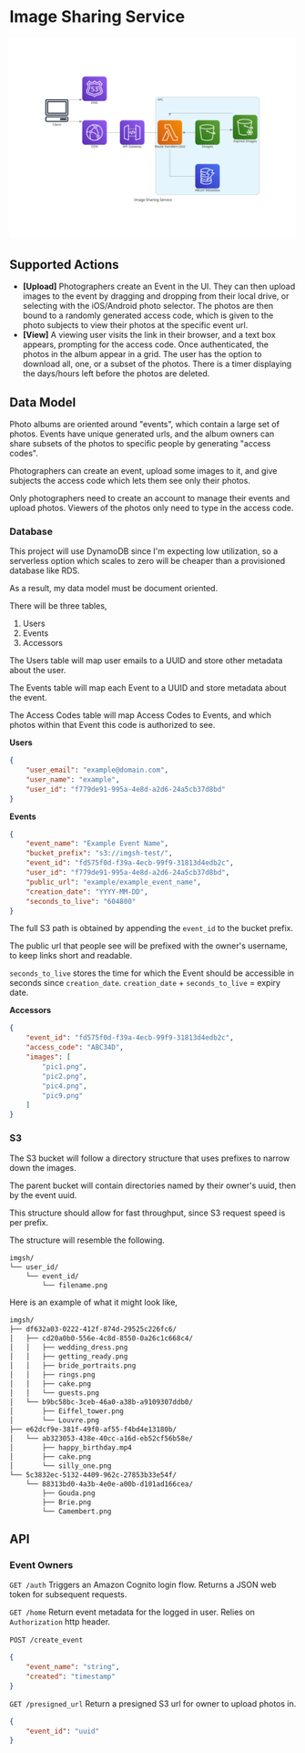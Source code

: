 # Image Sharing Service

![Serverless Architecture Diagram](assets/image_sharing_service.png "Serverless Architecture Diagram")

## Supported Actions

- **[Upload]** Photographers create an Event in the UI. They can then upload 
images to the event by dragging and dropping from their local drive, or 
selecting with the iOS/Android photo selector. 
The photos are then bound to a randomly generated access code, which is given
to the photo subjects to view their photos at the specific event url.
- **[View]** A viewing user visits the link in their browser, and a text box 
appears, prompting for the access code.
Once authenticated, the photos in the album appear in a grid. 
The user has the option to download all, one, or a subset of the photos. 
There is a timer displaying the days/hours left before the photos are deleted.

## Data Model

Photo albums are oriented around "events", which contain a large set of photos.
Events have unique generated urls, and the album owners can share subsets of the
photos to specific people by generating "access codes".

Photographers can create an event, upload some images to it, and give subjects
the access code which lets them see only their photos.

Only photographers need to create an account to manage their events and upload
photos. Viewers of the photos only need to type in the access code.

### Database

This project will use DynamoDB since I'm expecting low utilization, so a 
serverless option which scales to zero will be cheaper than a provisioned 
database like RDS.

As a result, my data model must be document oriented.

There will be three tables,

1. Users
2. Events
3. Accessors

The Users table will map user emails to a UUID and store other metadata about
the user.

The Events table will map each Event to a UUID and store metadata about the 
event.

The Access Codes table will map Access Codes to Events, and which photos within 
that Event this code is authorized to see.

**Users**

```json
{
    "user_email": "example@domain.com",
    "user_name": "example",
    "user_id": "f779de91-995a-4e8d-a2d6-24a5cb37d8bd"
}
```

**Events**

```json
{
    "event_name": "Example Event Name",
    "bucket_prefix": "s3://imgsh-test/",
    "event_id": "fd575f0d-f39a-4ecb-99f9-31813d4edb2c",
    "user_id": "f779de91-995a-4e8d-a2d6-24a5cb37d8bd",
    "public_url": "example/example_event_name",
    "creation_date": "YYYY-MM-DD",
    "seconds_to_live": "604800"
}
```

The full S3 path is obtained by appending the `event_id` to the bucket prefix.

The public url that people see will be prefixed with the owner's username, to
keep links short and readable.

`seconds_to_live` stores the time for which the Event should be accessible in
seconds since `creation_date`. `creation_date` + `seconds_to_live` = expiry date.

**Accessors**

```json
{
    "event_id": "fd575f0d-f39a-4ecb-99f9-31813d4edb2c",
    "access_code": "ABC34D",
    "images": [
        "pic1.png",
        "pic2.png",
        "pic4.png",
        "pic9.png" 
    ]
}
```


### S3

The S3 bucket will follow a directory structure that uses prefixes to narrow
down the images.

The parent bucket will contain directories named by their owner's uuid, then by
the event uuid.

This structure should allow for fast throughput, since S3 request speed is per
prefix.


The structure will resemble the following.

```
imgsh/
└── user_id/
    └── event_id/
        └── filename.png
```

Here is an example of what it might look like,

```
imgsh/
├── df632a03-0222-412f-874d-29525c226fc6/
│   ├── cd20a0b0-556e-4c8d-8550-0a26c1c668c4/
│   │   ├── wedding_dress.png
│   │   ├── getting_ready.png
│   │   ├── bride_portraits.png
│   │   ├── rings.png
│   │   ├── cake.png
│   │   └── guests.png
│   └── b9bc58bc-3ceb-46a0-a38b-a9109307ddb0/
│       ├── Eiffel_tower.png
│       └── Louvre.png
├── e62dcf9e-381f-49f0-af55-f4bd4e13180b/
│   └── ab323053-438e-40cc-a16d-eb52cf56b58e/
│       ├── happy_birthday.mp4
│       ├── cake.png
│       └── silly_one.png
└── 5c3832ec-5132-4409-962c-27853b33e54f/
    └── 88313bd0-4a3b-4e0e-a00b-d101ad166cea/
        ├── Gouda.png
        ├── Brie.png
        └── Camembert.png
```

## API

### Event Owners

`GET /auth` Triggers an Amazon Cognito login flow. Returns a JSON web token for
subsequent requests.

`GET /home` Return event metadata for the logged in user. Relies on 
`Authorization` http header.

`POST /create_event`

```json
{
    "event_name": "string",
    "created": "timestamp"
}
```

`GET /presigned_url` Return a presigned S3 url for owner to upload photos in.
```json
{
    "event_id": "uuid"
}
```
